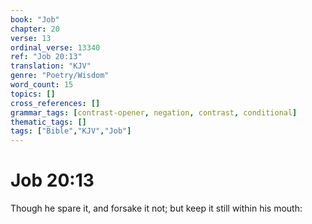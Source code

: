 ```yaml
---
book: "Job"
chapter: 20
verse: 13
ordinal_verse: 13340
ref: "Job 20:13"
translation: "KJV"
genre: "Poetry/Wisdom"
word_count: 15
topics: []
cross_references: []
grammar_tags: [contrast-opener, negation, contrast, conditional]
thematic_tags: []
tags: ["Bible","KJV","Job"]
---
```


# Job 20:13

Though he spare it, and forsake it not; but keep it still within his mouth:
